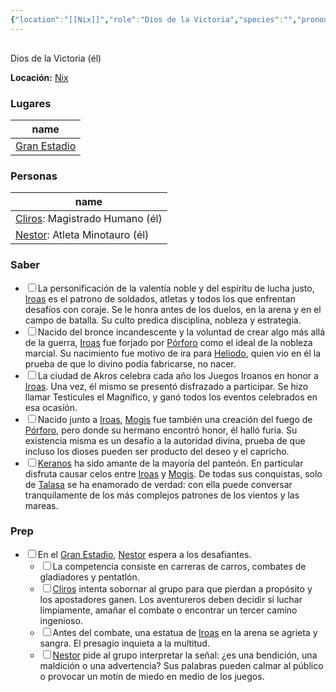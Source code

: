 ```yaml
---
{"location":"[[Nix]]","role":"Dios de la Victoria","species":"","pronouns":"él","reference":"","description":"Dios de la Victoria  (él)","statblock":"","type":"person","dg-publish":true,"dg-publish-dm":true,"permalink":"/personas/iroas/","dgPassFrontmatter":true}
---
```


<p><span><div data-callout-metadata="" data-callout-fold="" data-callout="info" class="callout node-insert-event"><div class="callout-title" dir="auto"><div class="callout-icon"><svg width="16" height="16"></svg></div><div class="callout-title-inner">Dios de la Victoria  (él)</div></div><div class="callout-content">
<p dir="auto"><strong>Locación:</strong> <a data-tooltip-position="top" aria-label="Lugares/Nix.md" data-href="Lugares/Nix.md" href="Lugares/Nix.md" class="internal-link" target="_blank" rel="noopener nofollow">Nix</a></p>
</div></div></span></p><h3><span>Lugares</span></h3><div><table class="dataview table-view-table"><thead class="table-view-thead"><tr class="table-view-tr-header"><th class="table-view-th"><span>name</span></th></tr></thead><tbody class="table-view-tbody"><tr><td><span><a data-tooltip-position="top" aria-label="Lugares/Gran Estadio.md" data-href="Lugares/Gran Estadio.md" href="Lugares/Gran Estadio.md" class="internal-link" target="_blank" rel="noopener nofollow">Gran Estadio</a></span></td></tr></tbody></table></div><h3><span>Personas</span></h3><div><table class="dataview table-view-table"><thead class="table-view-thead"><tr class="table-view-tr-header"><th class="table-view-th"><span>name</span></th></tr></thead><tbody class="table-view-tbody"><tr><td><span><a data-tooltip-position="top" aria-label="Personas/Cliros.md" data-href="Personas/Cliros.md" href="Personas/Cliros.md" class="internal-link" target="_blank" rel="noopener nofollow">Cliros</a>: Magistrado Humano (él)</span></td></tr><tr><td><span><a data-tooltip-position="top" aria-label="Personas/Nestor.md" data-href="Personas/Nestor.md" href="Personas/Nestor.md" class="internal-link" target="_blank" rel="noopener nofollow">Nestor</a>: Atleta Minotauro (él)</span></td></tr></tbody></table></div><h3><span>Saber</span></h3><div><ul class="contains-task-list"><li data-task="x" class="dataview task-list-item is-checked"><input type="checkbox" class="dataview task-list-item-checkbox"><span>La personificación de la valentía noble y del espíritu de lucha justo, <a data-tooltip-position="top" aria-label="Personas/Iroas" data-href="Personas/Iroas" href="Personas/Iroas" class="internal-link" target="_blank" rel="noopener nofollow">Iroas</a> es el patrono de soldados, atletas y todos los que enfrentan desafíos con coraje. Se le honra antes de los duelos, en la arena y en el campo de batalla. Su culto predica disciplina, nobleza y estrategia.</span></li><li data-task="x" class="dataview task-list-item is-checked"><input type="checkbox" class="dataview task-list-item-checkbox"><span>Nacido del bronce incandescente y la voluntad de crear algo más allá de la guerra, <a data-tooltip-position="top" aria-label="Personas/Iroas" data-href="Personas/Iroas" href="Personas/Iroas" class="internal-link" target="_blank" rel="noopener nofollow">Iroas</a> fue forjado por <a data-tooltip-position="top" aria-label="Personas/Pórforo" data-href="Personas/Pórforo" href="Personas/Pórforo" class="internal-link" target="_blank" rel="noopener nofollow">Pórforo</a> como el ideal de la nobleza marcial. Su nacimiento fue motivo de ira para <a data-tooltip-position="top" aria-label="Personas/Heliodo" data-href="Personas/Heliodo" href="Personas/Heliodo" class="internal-link" target="_blank" rel="noopener nofollow">Heliodo</a>, quien vio en él la prueba de que lo divino podía fabricarse, no nacer.</span></li><li data-task="x" class="dataview task-list-item is-checked"><input type="checkbox" class="dataview task-list-item-checkbox"><span>La ciudad de Akros celebra cada año los Juegos Iroanos en honor a <a data-tooltip-position="top" aria-label="Personas/Iroas" data-href="Personas/Iroas" href="Personas/Iroas" class="internal-link" target="_blank" rel="noopener nofollow">Iroas</a>. Una vez, él mismo se presentó disfrazado a participar. Se hizo llamar Testicules el Magnífico, y ganó todos los eventos celebrados en esa ocasión.</span></li><li data-task="x" class="dataview task-list-item is-checked"><input type="checkbox" class="dataview task-list-item-checkbox"><span>Nacido junto a <a data-tooltip-position="top" aria-label="Personas/Iroas" data-href="Personas/Iroas" href="Personas/Iroas" class="internal-link" target="_blank" rel="noopener nofollow">Iroas</a>, <a data-tooltip-position="top" aria-label="Personas/Mogis" data-href="Personas/Mogis" href="Personas/Mogis" class="internal-link" target="_blank" rel="noopener nofollow">Mogis</a> fue también una creación del fuego de <a data-tooltip-position="top" aria-label="Personas/Pórforo" data-href="Personas/Pórforo" href="Personas/Pórforo" class="internal-link" target="_blank" rel="noopener nofollow">Pórforo</a>, pero donde su hermano encontró honor, él halló furia. Su existencia misma es un desafío a la autoridad divina, prueba de que incluso los dioses pueden ser producto del deseo y el capricho.</span></li><li data-task="x" class="dataview task-list-item is-checked"><input type="checkbox" class="dataview task-list-item-checkbox"><span><a data-tooltip-position="top" aria-label="Personas/Keranos" data-href="Personas/Keranos" href="Personas/Keranos" class="internal-link" target="_blank" rel="noopener nofollow">Keranos</a> ha sido amante de la mayoría del panteón. En particular disfruta causar celos entre <a data-tooltip-position="top" aria-label="Personas/Iroas" data-href="Personas/Iroas" href="Personas/Iroas" class="internal-link" target="_blank" rel="noopener nofollow">Iroas</a> y <a data-tooltip-position="top" aria-label="Personas/Mogis" data-href="Personas/Mogis" href="Personas/Mogis" class="internal-link" target="_blank" rel="noopener nofollow">Mogis</a>. De todas sus conquistas, solo de <a data-tooltip-position="top" aria-label="Personas/Talasa" data-href="Personas/Talasa" href="Personas/Talasa" class="internal-link" target="_blank" rel="noopener nofollow">Talasa</a> se ha enamorado de verdad: con ella puede conversar tranquilamente de los más complejos patrones de los vientos y las mareas.</span></li></ul></div><h3><span>Prep</span></h3><div><ul class="contains-task-list"><li data-task=" " class="dataview task-list-item"><input type="checkbox" class="dataview task-list-item-checkbox"><span>En el <a data-tooltip-position="top" aria-label="Lugares/Gran Estadio" data-href="Lugares/Gran Estadio" href="Lugares/Gran Estadio" class="internal-link" target="_blank" rel="noopener nofollow">Gran Estadio</a>, <a data-tooltip-position="top" aria-label="Personas/Nestor" data-href="Personas/Nestor" href="Personas/Nestor" class="internal-link" target="_blank" rel="noopener nofollow">Nestor</a> espera a los desafiantes.</span><ul class="contains-task-list"><li data-task=" " class="dataview task-list-item"><input type="checkbox" class="dataview task-list-item-checkbox"><span>La competencia consiste en carreras de carros, combates de gladiadores y pentatlón.</span></li><li data-task=" " class="dataview task-list-item"><input type="checkbox" class="dataview task-list-item-checkbox"><span><a data-tooltip-position="top" aria-label="Personas/Cliros" data-href="Personas/Cliros" href="Personas/Cliros" class="internal-link" target="_blank" rel="noopener nofollow">Cliros</a> intenta sobornar al grupo para que pierdan a propósito y los apostadores ganen. Los aventureros deben decidir si luchar limpiamente, amañar el combate o encontrar un tercer camino ingenioso.</span></li><li data-task=" " class="dataview task-list-item"><input type="checkbox" class="dataview task-list-item-checkbox"><span>Antes del combate, una estatua de <a data-tooltip-position="top" aria-label="Personas/Iroas" data-href="Personas/Iroas" href="Personas/Iroas" class="internal-link" target="_blank" rel="noopener nofollow">Iroas</a> en la arena se agrieta y sangra. El presagio inquieta a la multitud.</span></li><li data-task=" " class="dataview task-list-item"><input type="checkbox" class="dataview task-list-item-checkbox"><span><a data-tooltip-position="top" aria-label="Personas/Nestor" data-href="Personas/Nestor" href="Personas/Nestor" class="internal-link" target="_blank" rel="noopener nofollow">Nestor</a> pide al grupo interpretar la señal: ¿es una bendición, una maldición o una advertencia? Sus palabras pueden calmar al público o provocar un motín de miedo en medio de los juegos.</span></li></ul></li></ul></div>